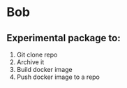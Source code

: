 # Bob

## Experimental package to:

1. Git clone repo
2. Archive it
3. Build docker image
4. Push docker image to a repo
